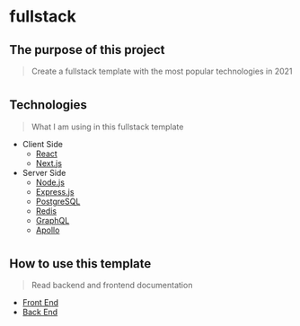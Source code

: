 # fullstack

## The purpose of this project
> Create a fullstack template with the most popular technologies in 2021
#
## Technologies
> What I am using in this fullstack template
- Client Side
    - [React](https://reactjs.org/)
    - [Next.js](https://nextjs.org/)
- Server Side
    - [Node.js](https://nodejs.org/)
    - [Express.js](https://expressjs.org/)
    - [PostgreSQL](https://www.postgresql.org/)
    - [Redis](https://redis.io/)
    - [GraphQL](https://graphql.org/)
    - [Apollo](https://www.apollographql.com/)
#
## How to use this template
> Read backend and frontend documentation

- [Front End](./client/README.md)
- [Back End](./server/README.md)